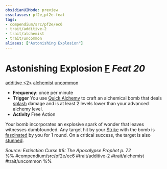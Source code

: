 ```yaml
---
obsidianUIMode: preview
cssclasses: pf2e,pf2e-feat
tags:
- compendium/src/pf2e/ec6
- trait/additive-2
- trait/alchemist
- trait/uncommon
aliases: ["Astonishing Explosion"]
---
```

# Astonishing Explosion  [F](rules/core-rulebook/chapter-9-playing-the-game.md#Actions "Free Action") *Feat 20*  
[additive <2>](rules/traits/additive-2.md "Additive Feat Trait")  [alchemist](rules/traits/alchemist.md "Alchemist Class Trait")  [uncommon](rules/traits/uncommon.md "Uncommon Rarity Trait")  

- **Frequency**: once per minute
- **Trigger** You use [Quick Alchemy](rules/actions/quick-alchemy.md) to craft an alchemical bomb that deals [splash](rules/traits/splash.md "Splash Weapon Trait") damage and is at least 2 levels lower than your advanced alchemy level.
- **Activity** Free Action

Your bomb incorporates an explosive spark of wonder that leaves witnesses dumbfounded. Any target hit by your [Strike](rules/actions/strike.md) with the bomb is [fascinated](rules/conditions.md#Fascinated) by you for 1 round. On a critical success, the target is also [stunned](rules/conditions.md#Stunned).

*Source: Extinction Curse #6: The Apocalypse Prophet p. 72*  
%% #compendium/src/pf2e/ec6 #trait/additive-2 #trait/alchemist #trait/uncommon %%
